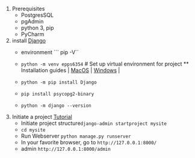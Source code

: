 1. Prerequisites
    * PostgresSQL
    * pgAdmin
    * python 3, pip
    * PyCharm
2. install [Django](https://docs.djangoproject.com/en/3.0/intro/install/)
    * environment ``` pip -V``
    * ```python -m venv epps6354``` # Set up virtual environment for project
      ** Installation guides
      | [MacOS](https://docs.djangoproject.com/en/3.2/topics/install/)         | [Windows](https://docs.djangoproject.com/en/3.2/howto/windows/)   | 
      
    * ```python -m pip install Django```
    * ```pip install psycopg2-binary ```
    * ```python -m django --version```
3. Initiate a project [Tutorial](https://docs.djangoproject.com/en/3.0/intro/tutorial01/)
    * Initiate project structure``` django-admin startproject mysite ```
    * ``` cd mysite ```
    * Run Webserver ``` python manage.py runserver ```
    * In your favorite browser, go to ``` http://127.0.0.1:8000/ ``` 
    * admin ``` http://127.0.0.1:8000/admin ```

